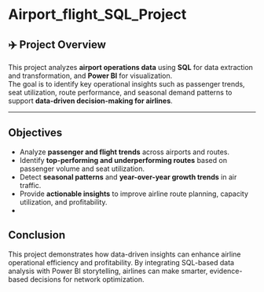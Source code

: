# Airport_flight_SQL_Project

## ✈️ Project Overview
This project analyzes **airport operations data** using **SQL** for data extraction and transformation, and **Power BI** for visualization.  
The goal is to identify key operational insights such as passenger trends, seat utilization, route performance, and seasonal demand patterns to support **data-driven decision-making for airlines**.

---
## Objectives
- Analyze **passenger and flight trends** across airports and routes.  
- Identify **top-performing and underperforming routes** based on passenger volume and seat utilization.  
- Detect **seasonal patterns** and **year-over-year growth trends** in air traffic.  
- Provide **actionable insights** to improve airline route planning, capacity utilization, and profitability.
- 
## Conclusion
This project demonstrates how data-driven insights can enhance airline operational efficiency and profitability.
By integrating SQL-based data analysis with Power BI storytelling, airlines can make smarter, evidence-based decisions for network optimization.
